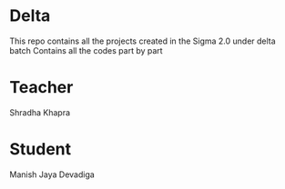 # Delta
This repo contains all the projects created in the Sigma 2.0 under delta batch
Contains all the codes part by part

# Teacher
Shradha Khapra

# Student
Manish Jaya Devadiga